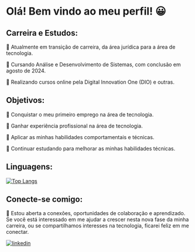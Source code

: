 # Olá! Bem vindo ao meu perfil! 😀

## Carreira e Estudos:
📌 Atualmente em transição de carreira, da área jurídica para a área de tecnologia.

📌 Cursando Análise e Desenvolvimento de Sistemas, com conclusão em agosto de 2024.

📌 Realizando cursos online pela Digital Innovation One (DIO) e outras.  

## Objetivos:
📌 Conquistar o meu primeiro emprego na área de tecnologia.

📌 Ganhar experiência profissional na área de tecnologia.

📌 Aplicar as minhas habilidades comportamentais e técnicas.

📌 Continuar estudando para melhorar as minhas habilidades técnicas.

## Linguagens:
[![Top Langs](https://github-readme-stats.vercel.app/api/top-langs/?username=hsoaresbianca)](https://github.com/hsoaresbianca/github-readme-stats)

## Conecte-se comigo:
📌 Estou aberta a conexões, oportunidades de colaboração e aprendizado. Se você está interessado em me ajudar a crescer nesta nova fase da minha carreira, ou se compartilhamos interesses na tecnologia, ficarei feliz em me conectar.

[![linkedin](https://img.shields.io/badge/linkedin-black?style=for-the-badge&logo=linkedin&logoColor=blue)](https://www.linkedin.com/in/hsoaresbianca/)
